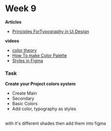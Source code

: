 # Week 9

**Articles**
- [Principles ForTypography in Ui Design](https://www.youtube.com/watch?v=GyVMoejbGFg)

**videos**
- [color theory](https://www.youtube.com/watch?v=GyVMoejbGFg)
- [How To make Color Palette](https://youtu.be/yYwEnLYT55c?si=55caHcQS029kjVqb) 
- [Styles in Figma](https://www.youtube.com/watch?v=78Yiblp1Ib4) 

### Task
**Create your Project colors system** 
 - Create Main
 - Secondary
 - Basic Colors
 - Add color, typography as styles
 <br>
 with it's different shades then add them into figma
